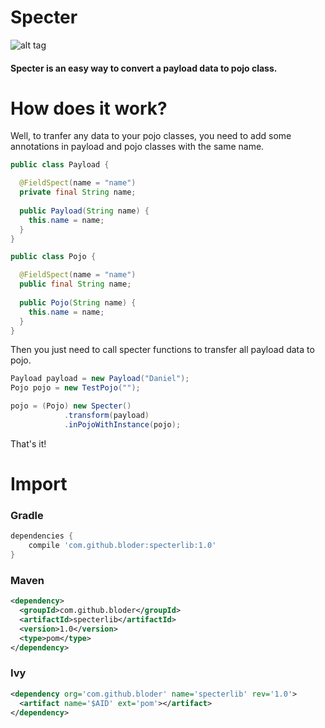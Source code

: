 # Specter

![alt tag](http://orig09.deviantart.net/b7f1/f/2013/300/6/5/one_eyed_spectre_animation_by_lissathekitty-d6rmh63.png)

#### Specter is an easy way to convert a payload data to pojo class.

# How does it work?

Well, to tranfer any data to your pojo classes, you need to add some annotations in payload and pojo classes with the same name.

```java
public class Payload {

  @FieldSpect(name = "name")
  private final String name;
  
  public Payload(String name) {
    this.name = name;
  }
}

public class Pojo {

  @FieldSpect(name = "name")
  public final String name;
  
  public Pojo(String name) {
    this.name = name;
  }
}
```

Then you just need to call specter functions to transfer all payload data to pojo.

```java
Payload payload = new Payload("Daniel");
Pojo pojo = new TestPojo("");

pojo = (Pojo) new Specter()
            .transform(payload)
            .inPojoWithInstance(pojo);
```

That's it!

# Import

### Gradle

```groovy
dependencies {
    compile 'com.github.bloder:specterlib:1.0'
}
```

### Maven

```xml
<dependency>
  <groupId>com.github.bloder</groupId>
  <artifactId>specterlib</artifactId>
  <version>1.0</version>
  <type>pom</type>
</dependency>
```

### Ivy

```xml
<dependency org='com.github.bloder' name='specterlib' rev='1.0'>
  <artifact name='$AID' ext='pom'></artifact>
</dependency>
```
